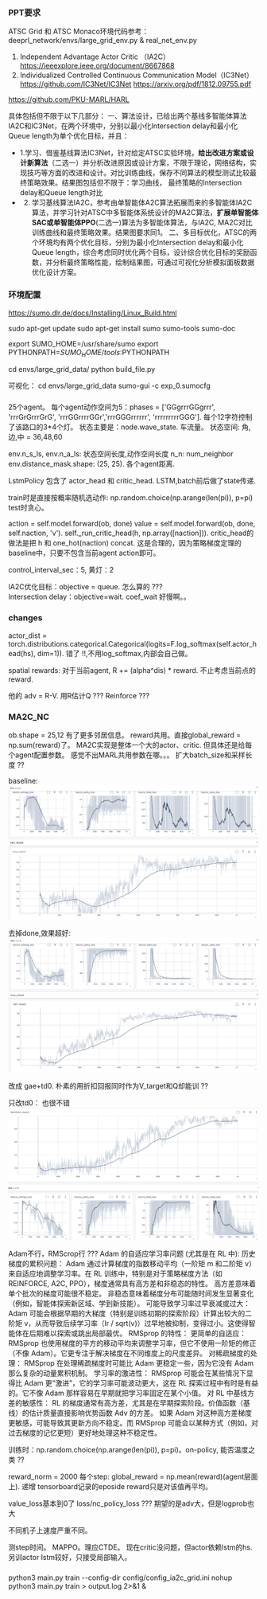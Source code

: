 ### PPT要求
ATSC Grid 和 ATSC Monaco环境代码参考：deeprl_network/envs/large_grid_env.py & real_net_env.py

1. Independent Advantage Actor Critic （IA2C）
https://ieeexplore.ieee.org/document/8667868
2. Individualized Controlled Continuous Communication Model（IC3Net）
https://github.com/IC3Net/IC3Net
https://arxiv.org/pdf/1812.09755.pdf

https://github.com/PKU-MARL/HARL

具体包括但不限于以下几部分：
一、算法设计，已给出两个基线多智能体算法IA2C和IC3Net，在两个环境中，分别以最小化Intersection delay和最小化Queue length为单个优化目标，并且：
- 1.学习、借鉴基线算法IC3Net，针对给定ATSC实验环境，**给出改进方案或设计新算法**（二选一）并分析改进原因或设计方案，不限于理论，网络结构，实现技巧等方面的改进和设计。对比训练曲线，保存不同算法的模型测试比较最终策略效果。结果图包括但不限于：学习曲线， 最终策略的Intersection delay和Queue length对比
- 2. 学习基线算法IA2C，参考由单智能体A2C算法拓展而来的多智能体IA2C算法，并学习针对ATSC中多智能体系统设计的MA2C算法，**扩展单智能体SAC或单智能体PPO**(二选一)算法为多智能体算法，与IA2C, MA2C对比训练曲线和最终策略效果。结果图要求同1。
二、多目标优化，ATSC的两个环境均有两个优化目标，分别为最小化Intersection delay和最小化Queue length，综合考虑同时优化两个目标，设计综合优化目标的奖励函数，并分析最终策略性能，绘制结果图，可通过可视化分析模拟面板数据优化设计方案。


### 环境配置
https://sumo.dlr.de/docs/Installing/Linux_Build.html 

<!-- sudo apt-get install -y software-properties-common
sudo add-apt-repository ppa:sumo/stable -->
sudo apt-get update
sudo apt-get install sumo sumo-tools sumo-doc

export SUMO_HOME=/usr/share/sumo
export PYTHONPATH=$SUMO_HOME/tools:$PYTHONPATH

cd envs/large_grid_data/
python build_file.py

可视化：
cd envs/large_grid_data
sumo-gui -c exp_0.sumocfg

### 
25个agent。
每个agent动作空间为5：phases = ['GGgrrrGGgrrr', 'rrrGrGrrrGrG', 'rrrGGrrrrGGr','rrrGGGrrrrrr', 'rrrrrrrrrGGG']. 每个12字符控制了该路口的3*4个灯。
状态主要是：node.wave_state. 车流量。
状态空间: 角,边,中 = 36,48,60

env.n_s_ls, env.n_a_ls: 状态空间长度,动作空间长度 
n_n: num_neighbor
env.distance_mask.shape: (25, 25). 各个agent距离.

LstmPolicy 包含了 actor_head 和 critic_head. 
LSTM,batch前后做了state传递. 

train时是直接按概率随机选动作: np.random.choice(np.arange(len(pi)), p=pi)
test时贪心。

action = self.model.forward(ob, done)
value = self.model.forward(ob, done, self.naction, 'v'). 
self._run_critic_head(h, np.array([naction])). critic_head的做法是把 h 和 one_hot(naction) concat. 这是合理的，因为策略梯度定理的baseline中，只要不包含当前agent action即可。

control_interval_sec：5, 黄灯：2

IA2C优化目标：objective = queue. 怎么算的 ???  
Intersection delay：objective=wait. coef_wait
好慢啊。。


### changes
actor_dist = torch.distributions.categorical.Categorical(logits=F.log_softmax(self.actor_head(hs), dim=1)). 错了 !!,不用log_softmax,内部会自己做。

spatial rewards: 对于当前agent, R += (alpha^dis) * reward. 不止考虑当前点的reward.

他的 adv = R-V. 用R估计Q ??? Reinforce ???


### MA2C_NC
ob.shape = 25,12
有了更多邻居信息。
reward共用。直接global_reward = np.sum(reward)了。
MA2C实现是整体一个大的actor、critic. 但具体还是给每个agent配置参数。
感觉不出MARL共用参数在哪。。。
扩大batch_size和采样长度 ??


baseline:
![alt text](image.png)

去掉done,效果超好:
![alt text](image-1.png)

改成 gae+td0. 
朴素的用折扣回报同时作为V_target和Q却能训 ??

只改td0：
也很不错
![alt text](image-2.png)

Adam不行，RMScrop行 ???
Adam 的自适应学习率问题 (尤其是在 RL 中):
历史梯度的累积问题： Adam 通过计算梯度的指数移动平均（一阶矩 m 和二阶矩 v）来自适应地调整学习率。在 RL 训练中，特别是对于策略梯度方法（如 REINFORCE, A2C, PPO），梯度通常具有高方差和非稳态的特性。
高方差意味着单个批次的梯度可能很不稳定。
非稳态意味着梯度分布可能随时间发生显著变化（例如，智能体探索新区域、学到新技能）。
可能导致学习率过早衰减或过大： Adam 可能会根据早期的大梯度（特别是训练初期的探索阶段）计算出较大的二阶矩 v，从而导致后续学习率（lr / sqrt(v)）过早地被抑制，变得过小。这使得智能体在后期难以探索或跳出局部最优。
RMSprop 的特性：
更简单的自适应： RMSprop 也使用梯度的平方的移动平均来调整学习率，但它不使用一阶矩的修正（不像 Adam）。它更专注于解决梯度在不同维度上的尺度差异。
对稀疏梯度的处理： RMSprop 在处理稀疏梯度时可能比 Adam 更稳定一些，因为它没有 Adam 那么复杂的动量累积机制。
学习率的激进性： RMSprop 可能会在某些情况下显得比 Adam 更“激进”，它的学习率可能波动更大，这在 RL 探索过程中有时是有益的。它不像 Adam 那样容易在早期就把学习率固定在某个小值。
对 RL 中基线方差的敏感性：
RL 的梯度通常有高方差，尤其是在早期探索阶段。价值函数（基线）的估计质量直接影响优势函数 Adv 的方差。
如果 Adam 对这种高方差梯度更敏感，可能导致其更新方向不稳定。而 RMSprop 可能会以某种方式（例如，对过去梯度的记忆更短）更好地处理这种不稳定性。


训练时：np.random.choice(np.arange(len(pi)), p=pi)。on-policy, 能否温度之类 ??

reward_norm = 2000
每个step: global_reward = np.mean(reward)(agent层面上). 递增
tensorboard记录的eposide reward只是对该值再平均。

value_loss基本到0了
loss/nc_policy_loss ??? 
期望的是adv大，但是logprob也大

不同机子上速度严重不同。

测step时间。
MAPPO。理应CTDE。
现在critic没问题，但actor依赖lstm的hs.
另训actor lstm较好，只接受局部输入。

###
python3 main.py train --config-dir config/config_ia2c_grid.ini 
nohup python3 main.py train > output.log 2>&1 &
